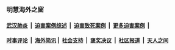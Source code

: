 
### 明慧海外之窗

####  [武汉肺炎](indexes/365.md?t=03312301) &nbsp;|&nbsp;  [迫害案例综述](indexes/328.md?t=03312301) &nbsp;|&nbsp; [迫害致死案例](indexes/277.md?t=03312301)  &nbsp;|&nbsp; [更多迫害案例](indexes/81.md?t=03312301)  &nbsp;|&nbsp; 
####  [时事评论](indexes/19.md?t=03312301) &nbsp;|&nbsp; [海外简讯](indexes/245.md?t=03312301)&nbsp;|&nbsp;  [社会支持](indexes/140.md?t=03312301) &nbsp;|&nbsp; [褒奖决议](indexes/282.md?t=03312301) &nbsp;|&nbsp; [社区报道](indexes/91.md?t=03312301)  &nbsp;|&nbsp; [天人之间](indexes/78.md?t=03312301) 

